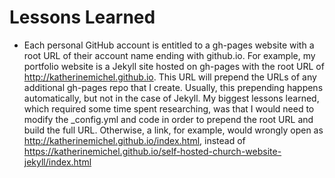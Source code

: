 # Lessons Learned

* Each personal GitHub account is entitled to a gh-pages website with a root URL of their account name ending with github.io. For example, my portfolio website is a Jekyll site hosted on gh-pages with the root URL of http://katherinemichel.github.io. This URL will prepend the URLs of any additional gh-pages repo that I create. Usually, this prepending happens automatically, but not in the case of Jekyll. My biggest lessons learned, which required some time spent researching, was that I would need to modify the _config.yml and code in order to prepend the root URL and build the full URL. Otherwise, a link, for example, would wrongly open as http://katherinemichel.github.io/index.html, instead of https://katherinemichel.github.io/self-hosted-church-website-jekyll/index.html
